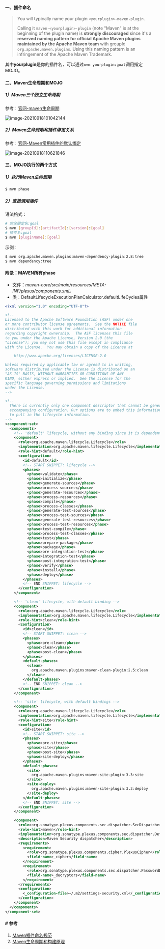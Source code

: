#### 一、插件命名

> You will typically name your plugin `<yourplugin>-maven-plugin`.
>
> Calling it `maven-<yourplugin>-plugin` (note "Maven" is at the beginning of the plugin name) is **strongly discouraged** since it's a **reserved naming pattern for official Apache Maven plugins maintained by the Apache Maven team** with groupId `org.apache.maven.plugins`. Using this naming pattern is an infringement of the Apache Maven Trademark.

其中**yourplugin**是你的插件名，可以通过`mvn yourplugin:goal`调用指定MOJO。

#### 二、Maven生命周期和MOJO

##### 1）Maven三个独立生命周期

参考：[官网-maven生命周期](https://maven.apache.org/ref/3.8.4/maven-core/lifecycles.html)

![image-20210918101042144](../../src/main/resources/picture/image-20210918101042144.png)

##### 2）Maven生命周期和插件绑定关系

参考：[官网-Maven常用插件的默认绑定](https://maven.apache.org/ref/3.8.4/maven-core/default-bindings.html)

![image-20210918110621846](../../src/main/resources/picture/image-20210918110621846.png)

#### 三、MOJO执行的两个方式

##### 1）执行Maven生命周期

```bash
$ mvn phase
```

##### 2）直接调用插件

语法格式：

```bash
# 完全限定名:goal
$ mvn [groupId]:[artifactId]:[version]:[goal]
# 插件名:goal
$ mvn [pluginName]:[goal]
```

示例：

```bash
$ mvn org.apache.maven.plugins:maven-dependency-plugin:2.8:tree
$ mvn dependency:tree
```

#### 附录：MAVEN所有phase

* 文件：*maven-core/src/main/resources/META-INF/plexus/components.xml*。
* 类：DefaultLifecycleExecutionPlanCalculator.defaultLifeCycles属性

```xml
<?xml version="1.0" encoding="UTF-8"?>

<!--
Licensed to the Apache Software Foundation (ASF) under one
or more contributor license agreements.  See the NOTICE file
distributed with this work for additional information
regarding copyright ownership.  The ASF licenses this file
to you under the Apache License, Version 2.0 (the
"License"); you may not use this file except in compliance
with the License.  You may obtain a copy of the License at

    http://www.apache.org/licenses/LICENSE-2.0

Unless required by applicable law or agreed to in writing,
software distributed under the License is distributed on an
"AS IS" BASIS, WITHOUT WARRANTIES OR CONDITIONS OF ANY
KIND, either express or implied.  See the License for the
specific language governing permissions and limitations
under the License.
-->

<!--
  There is currently only one component descriptor that cannot be generated from annotations because of the
  accompanying configuration. Our options are to embed this information programatically or use a configuration source
  to pull in the lifecycle information.
-->
<component-set>
  <components>
    <!-- 'default' lifecycle, without any binding since it is dependent on packaging -->
    <component>
      <role>org.apache.maven.lifecycle.Lifecycle</role>
      <implementation>org.apache.maven.lifecycle.Lifecycle</implementation>
      <role-hint>default</role-hint>
      <configuration>
        <id>default</id>
        <!-- START SNIPPET: lifecycle -->
        <phases>
          <phase>validate</phase>
          <phase>initialize</phase>
          <phase>generate-sources</phase>
          <phase>process-sources</phase>
          <phase>generate-resources</phase>
          <phase>process-resources</phase>
          <phase>compile</phase>
          <phase>process-classes</phase>
          <phase>generate-test-sources</phase>
          <phase>process-test-sources</phase>
          <phase>generate-test-resources</phase>
          <phase>process-test-resources</phase>
          <phase>test-compile</phase>
          <phase>process-test-classes</phase>
          <phase>test</phase>
          <phase>prepare-package</phase>
          <phase>package</phase>
          <phase>pre-integration-test</phase>
          <phase>integration-test</phase>
          <phase>post-integration-test</phase>
          <phase>verify</phase>
          <phase>install</phase>
          <phase>deploy</phase>
        </phases>
        <!-- END SNIPPET: lifecycle -->
      </configuration>
    </component>

    <!-- 'clean' lifecycle, with default binding -->
    <component>
      <role>org.apache.maven.lifecycle.Lifecycle</role>
      <implementation>org.apache.maven.lifecycle.Lifecycle</implementation>
      <role-hint>clean</role-hint>
      <configuration>
        <id>clean</id>
        <!-- START SNIPPET: clean -->
        <phases>
          <phase>pre-clean</phase>
          <phase>clean</phase>
          <phase>post-clean</phase>
        </phases>
        <default-phases>
          <clean>
            org.apache.maven.plugins:maven-clean-plugin:2.5:clean
          </clean>
        </default-phases>
        <!-- END SNIPPET: clean -->
      </configuration>
    </component>

    <!-- 'site' lifecycle, with default bindings -->
    <component>
      <role>org.apache.maven.lifecycle.Lifecycle</role>
      <implementation>org.apache.maven.lifecycle.Lifecycle</implementation>
      <role-hint>site</role-hint>
      <configuration>
        <id>site</id>
        <!-- START SNIPPET: site -->
        <phases>
          <phase>pre-site</phase>
          <phase>site</phase>
          <phase>post-site</phase>
          <phase>site-deploy</phase>
        </phases>
        <default-phases>
          <site>
            org.apache.maven.plugins:maven-site-plugin:3.3:site
          </site>
          <site-deploy>
            org.apache.maven.plugins:maven-site-plugin:3.3:deploy
          </site-deploy>
        </default-phases>
        <!-- END SNIPPET: site -->
      </configuration>
    </component>

    <component>
      <role>org.sonatype.plexus.components.sec.dispatcher.SecDispatcher</role>
      <role-hint>maven</role-hint>
      <implementation>org.sonatype.plexus.components.sec.dispatcher.DefaultSecDispatcher</implementation>
      <description>Maven Security dispatcher</description>
      <requirements>
        <requirement>
          <role>org.sonatype.plexus.components.cipher.PlexusCipher</role>
          <field-name>_cipher</field-name>
        </requirement>
        <requirement>
          <role>org.sonatype.plexus.components.sec.dispatcher.PasswordDecryptor</role>
          <field-name>_decryptors</field-name>
        </requirement>
      </requirements>
      <configuration>
        <_configuration-file>~/.m2/settings-security.xml</_configuration-file>
      </configuration>
    </component>
  </components>
</component-set>
```



#### # 参考

1. [Maven插件命名规范](https://maven.apache.org/guides/plugin/guide-java-plugin-development.html)
2. [Maven生命周期和构建原理](https://blog.csdn.net/luanlouis/article/details/50492163)